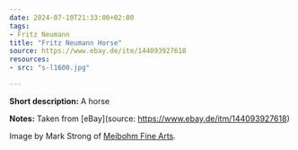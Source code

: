 ```yaml
---
date: 2024-07-10T21:33:00+02:00
tags:
- Fritz Neumann
title: "Fritz Neumann Horse"
source: https://www.ebay.de/itm/144093927618
resources:
- src: "s-l1600.jpg"

---
```


**Short description:** A horse

**Notes:** Taken from [eBay](source: https://www.ebay.de/itm/144093927618)

Image by Mark Strong of [Meibohm Fine Arts](http://meibohmfinearts.com/).
